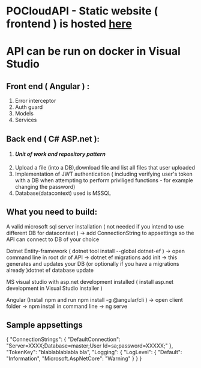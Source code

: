 # POCloudAPI - <strong>Static website ( frontend ) is hosted [here](https://pocloud.azureedge.net)</strong>
<h1>API can be run on docker in Visual Studio</h1>
<h2>Front end ( Angular )  :</h2>
<ol>
  <li>Error interceptor</li>
  <li>Auth guard</li>
  <li>Models</li>
  <li>Services</li>
</ol>
<h2>Back end ( C# ASP.net ):</h2>
<ol>
  <li><h4><strong><em>Unit of work and repository pattern</em></strong></li></h4>
  <li>Upload a file (into a DB),download file and list all files that user uploaded</li>
  <li>Implementation of JWT authentication ( including verifying user's token with a DB when attempting to perform priviliged functions - for example changing the password)
</li>
  <li>Database(datacontext) used is MSSQL</li>

</ol>




<h2>What you need to build:</h2>

A valid microsoft sql server installation ( not needed if you intend to use different DB for datacontext ) -> add ConnectionString to appsettings so the API can connect to DB of your choice

Dotnet Entity-framework ( dotnet tool install --global dotnet-ef ) -> open command line in root dir of API -> dotnet ef migrations add init -> this generates and updates your DB (or optionally if you have a migrations already )dotnet ef database update 

MS visual studio with asp.net development installed ( install asp.net development in Visual Studio installer )

Angular (Install npm and run npm install -g @angular/cli ) -> open client folder -> npm install in command line ->  ng serve 


<h2>Sample appsettings</h2>

{
  "ConnectionStrings": {
    "DefaultConnection": "Server=XXXX;Database=master;User Id=sa;password=XXXXX;"
  },
  "TokenKey": "blablablablabla bla",
  "Logging": {
    "LogLevel": {
      "Default": "Information",
      "Microsoft.AspNetCore": "Warning"
    }
  }
}

